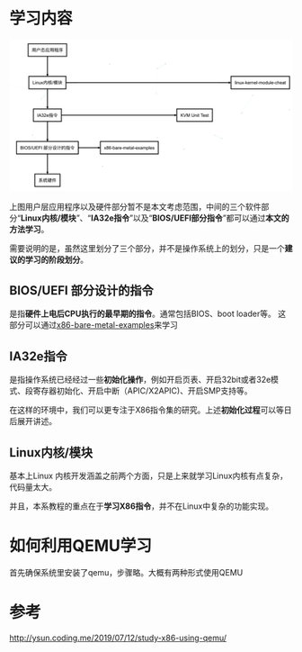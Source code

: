 
# 学习内容

![2019-12-05-16-06-51.png](./images/2019-12-05-16-06-51.png)

上图用户层应用程序以及硬件部分暂不是本文考虑范围，中间的三个软件部分“**Linux内核/模块**”、“**IA32e指令**”以及“**BIOS/UEFI部分指令**”都可以通过**本文的方法学习**。

需要说明的是，虽然这里划分了三个部分，并不是操作系统上的划分，只是一个**建议的学习的阶段划分**。

## BIOS/UEFI 部分设计的指令

是指**硬件上电后CPU执行的最早期的指令**。通常包括BIOS、boot loader等。
这部分可以通过[x86-bare-metal-examples](https://github.com/cirosantilli/x86-bare-metal-examples)来学习

## IA32e指令

是指操作系统已经经过一些**初始化操作**，例如开启页表、开启32bit或者32e模式、段寄存器初始化、开启中断（APIC/X2APIC)、开启SMP支持等。

在这样的环境中，我们可以更专注于X86指令集的研究。上述**初始化过程**可以等日后展开讲述。

## Linux内核/模块

基本上Linux 内核开发涵盖之前两个方面，只是上来就学习Linux内核有点复杂，代码量太大。

并且，本系教程的重点在于**学习X86指令**，并不在Linux中复杂的功能实现。

# 如何利用QEMU学习

首先确保系统里安装了qemu，步骤略。大概有两种形式使用QEMU

# 参考

http://ysun.coding.me/2019/07/12/study-x86-using-qemu/